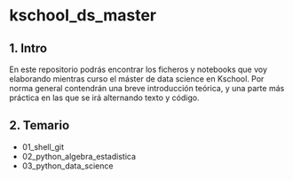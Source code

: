 # kschool_ds_master

## 1. Intro

En este repositorio podrás encontrar los ficheros y notebooks que voy elaborando mientras curso el máster de data science en Kschool. Por norma general contendrán una breve introducción teórica, y una parte más práctica en las que se irá alternando texto y código.

## 2. Temario

- 01_shell_git
- 02_python_algebra_estadistica
- 03_python_data_science
